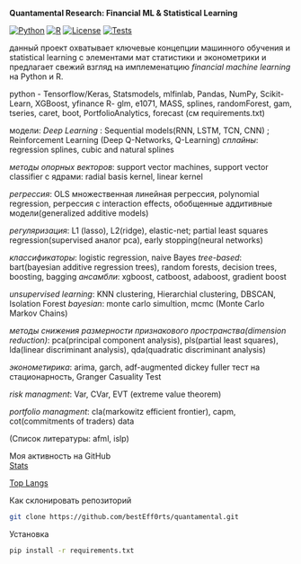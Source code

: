 **Quantamental Research: Financial ML & Statistical Learning**

[![Python](https://img.shields.io/badge/Python-3.9+-blue?logo=python)](https://www.python.org/)
[![R](https://img.shields.io/badge/R-4.0+-blue?logo=r)](https://www.r-project.org/)
[![License](https://img.shields.io/badge/License-MIT-green)](LICENSE)
[![Tests](https://github.com/bestEff0rts/quantamental/actions/workflows/python-tests.yml/badge.svg)](https://github.com/bestEff0rts/quantamental/actions)

данный проект охватывает ключевые концепции машинного обучения и statistical learning с элементами мат статистики и эконометрики
и предлагает свежий взгляд на имплеменатцию *financial machine learning* на Python и R.

python - Tensorflow/Keras, Statsmodels, mlfinlab, Pandas, NumPy, Scikit-Learn, XGBoost, yfinance
R- glm, e1071, MASS, splines, randomForest, gam, tseries, caret, boot, PortfolioAnalytics, forecast
(см requirements.txt)

модели: 
*Deep Learning* : Sequential models(RNN, LSTM, TCN,  CNN) ; Reinforcement Learning (Deep Q-Networks, Q-Learning)
*сплайны*: regression splines, cubic and natural splines 

*методы опорных векторов*: support vector machines, support vector classifier с ядрами: radial basis kernel, linear kernel

*регрессия*: OLS множественная линейная регрессия, polynomial regression, регрессия с interaction effects, обобщенные аддитивные модели(generalized additive models)

*регуляризация*: L1 (lasso), L2(ridge), elastic-net; partial least squares regression(supervised аналог pca), early stopping(neural networks)

*классификаторы*: logistic regression, naive Bayes
*tree-based*: bart(bayesian additive regression trees), random forests, decision trees, boosting, bagging
*ансамбли*: xgboost, catboost, adaboost, gradient boost

*unsupervised learning*: KNN clustering, Hierarchial clustering, DBSCAN, Isolation Forest
*bayesian*: monte carlo simultion, mcmc (Monte Carlo Markov Chains)

*методы снижения размерности признакового пространства(dimension reduction)*: pca(principal component analysis), pls(partial least squares), lda(linear discriminant analysis), qda(quadratic discriminant analysis)

*эконометирика*: arima, garch, adf-augmented dickey fuller тест на стационарность, Granger Casuality Test

*risk managment*: Var, CVar, EVT (extreme value theorem)

*portfolio managment*: cla(markowitz efficient frontier), capm, cot(commitments of traders) data 

(Список литературы: afml, islp)

Моя активность на GitHub  
[Stats](https://github-readme-stats.vercel.app/api?username=bestEff0rts&show_icons=true&theme=radical)  

[Top Langs](https://github-readme-stats.vercel.app/api/top-langs/?username=bestEff0rts&layout=compact)  

Как склонировать репозиторий  
```bash
git clone https://github.com/bestEff0rts/quantamental.git
```
Установка
```bash
pip install -r requirements.txt
```
